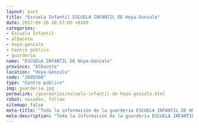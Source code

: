 ```yaml
---
layout: post
title: "Escuela Infantil ESCUELA INFANTIL DE Hoya-Gonzalo"
date: 2017-09-20 20:57:05 +0200
categories:
- Escuela Infantil
- albacete
- hoya-gonzalo
- Centro público
- guarderia
name: "ESCUELA INFANTIL DE Hoya-Gonzalo"
province: "Albacete"
location: "Hoya-Gonzalo"
code: "2009304"
type: "Centro público"
img: guarderia.jpg
permalink: /guarderias/escuela-infantil-de-hoya-gonzalo.html
robot: noindex, follow
sitemap: false
meta-title: "Toda la información de la guardería ESCUELA INFANTIL DE HOYA-GONZALO"
meta-description: "Toda la información de la guardería ESCUELA INFANTIL DE HOYA-GONZALO"
---
```

